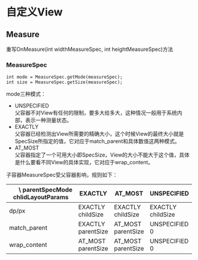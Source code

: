 # 自定义View

## Measure
重写OnMeasure(int widthMeasureSpec, int heightMeasureSpec)方法  
### MeasureSpec
```
int mode = MeasureSpec.getMode(measureSpec);  
int size = MeasureSpec.getSize(measureSpec);
```
mode三种模式：
- UNSPECIFIED  
父容器不对View有任何的限制，要多大给多大，这种情况一般用于系统内部，表示一种测量状态。
- EXACTLY  
父容器已经检测出View所需要的精确大小，这个时候View的最终大小就是SpecSize所指定的值，它对应于match_parent和具体数值这两种模式。
- AT_MOST  
父容器指定了一个可用大小即SpecSize，View的大小不能大于这个值，具体是什么要看不同View的具体实现，它对应于wrap_content。  

子容器MeasureSpec受父容器影响，规则如下：  


| &nbsp;&nbsp;&nbsp;&nbsp;&nbsp; \ parentSpecMode <br/> chlidLayoutParams | EXACTLY| AT_MOST| UNSPECIFIED|
| --------------------------------| -------| -------| -----------|
| dp/px| EXACTLY <br/> childSize| EXACTLY  <br/>childSize| EXACTLY <br/>childSize|
| match_parent| EXACTLY <br/>parentSize| AT_MOST <br/>parentSize| UNSPECIFIED <br/>0|
| wrap_content| AT_MOST <br/>parentSize| AT_MOST <br/>parentSize| UNSPECIFIED <br/>0|





